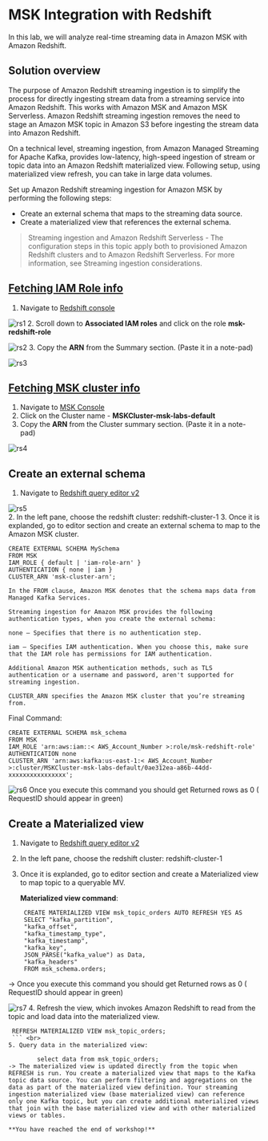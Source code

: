 # MSK Integration with Redshift
In this lab, we will analyze real-time streaming data in Amazon MSK with Amazon Redshift.

## Solution overview

The purpose of Amazon Redshift streaming ingestion is to simplify the process for directly ingesting stream data from a streaming service into Amazon Redshift. This works with Amazon MSK and Amazon MSK Serverless. Amazon Redshift streaming ingestion removes the need to stage an Amazon MSK topic in Amazon S3 before ingesting the stream data into Amazon Redshift.

On a technical level, streaming ingestion, from Amazon Managed Streaming for Apache Kafka, provides low-latency, high-speed ingestion of stream or topic data into an Amazon Redshift materialized view. Following setup, using materialized view refresh, you can take in large data volumes.

Set up Amazon Redshift streaming ingestion for Amazon MSK by performing the following steps:

- Create an external schema that maps to the streaming data source.
- Create a materialized view that references the external schema.

> Streaming ingestion and Amazon Redshift Serverless - The configuration steps in this topic apply both to provisioned Amazon Redshift clusters and to Amazon Redshift Serverless. For more information, see Streaming ingestion considerations.

## [Fetching IAM Role info](#fetch-iam-role-arn)

1. Navigate to [Redshift console](https://us-east-1.console.aws.amazon.com/redshiftv2/home?region=us-east-1#cluster-details?cluster=redshift-cluster-1&tab=properties)

![rs1](images/rs1.png)
2. Scroll down to **Associated IAM roles** and click on the role **msk-redshift-role**

![rs2](images/rs2.png)
3. Copy the **ARN** from the Summary section. (Paste it in a note-pad)

![rs3](images/rs3.png)

## [Fetching MSK cluster info](#fetch-msk-arn)

1. Navigate to [MSK Console](https://us-east-1.console.aws.amazon.com/msk/home?region=us-east-1#/clusters)
2. Click on the Cluster name - **MSKCluster-msk-labs-default**
3. Copy the **ARN** from the Cluster summary section. (Paste it in a note-pad)

![rs4](images/rs4.png)

## Create an external schema

1. Navigate to [Redshift query editor v2](https://us-east-1.console.aws.amazon.com/sqlworkbench/home?region=us-east-1#?region=us-east-1)

![rs5](images/rs5.png) <br>
2. In the left pane, choose the redshift cluster: redshift-cluster-1
3. Once it is explanded, go to editor section and create an external schema to map to the Amazon MSK cluster.

```
CREATE EXTERNAL SCHEMA MySchema
FROM MSK
IAM_ROLE { default | 'iam-role-arn' }
AUTHENTICATION { none | iam }
CLUSTER_ARN 'msk-cluster-arn';
```

    In the FROM clause, Amazon MSK denotes that the schema maps data from Managed Kafka Services.
    
    Streaming ingestion for Amazon MSK provides the following authentication types, when you create the external schema:
    
    none – Specifies that there is no authentication step.
    
    iam – Specifies IAM authentication. When you choose this, make sure that the IAM role has permissions for IAM authentication.
    
    Additional Amazon MSK authentication methods, such as TLS authentication or a username and password, aren't supported for streaming ingestion.
    
    CLUSTER_ARN specifies the Amazon MSK cluster that you’re streaming from.


Final Command:
```
CREATE EXTERNAL SCHEMA msk_schema
FROM MSK
IAM_ROLE 'arn:aws:iam::< AWS_Account_Number >:role/msk-redshift-role'
AUTHENTICATION none 
CLUSTER_ARN 'arn:aws:kafka:us-east-1:< AWS_Account_Number >:cluster/MSKCluster-msk-labs-default/0ae312ea-a86b-44dd-xxxxxxxxxxxxxxxx';
```

![rs6](images/rs6.png)
Once you execute this command you should get Returned rows as 0 ( RequestID should appear in green)

## Create a Materialized view

1. Navigate to [Redshift query editor v2](https://us-east-1.console.aws.amazon.com/sqlworkbench/home?region=us-east-1#?region=us-east-1)
2. In the left pane, choose the redshift cluster: redshift-cluster-1
3. Once it is explanded, go to editor section and create a Materialized view to map topic to a queryable MV.

    **Materialized view command**:


        CREATE MATERIALIZED VIEW msk_topic_orders AUTO REFRESH YES AS
        SELECT "kafka_partition", 
        "kafka_offset", 
        "kafka_timestamp_type", 
        "kafka_timestamp", 
        "kafka_key", 
        JSON_PARSE("kafka_value") as Data, 
        "kafka_headers"
        FROM msk_schema.orders;
-> Once you execute this command you should get Returned rows as 0 ( RequestID should appear in green)

![rs7](images/rs7.png)
4. Refresh the view, which invokes Amazon Redshift to read from the topic and load data into the materialized view.

```
 REFRESH MATERIALIZED VIEW msk_topic_orders;
 ``` <br>
5. Query data in the materialized view:

        select data from msk_topic_orders;
-> The materialized view is updated directly from the topic when REFRESH is run. You create a materialized view that maps to the Kafka topic data source. You can perform filtering and aggregations on the data as part of the materialized view definition. Your streaming ingestion materialized view (base materialized view) can reference only one Kafka topic, but you can create additional materialized views that join with the base materialized view and with other materialized views or tables.        

**You have reached the end of workshop!**